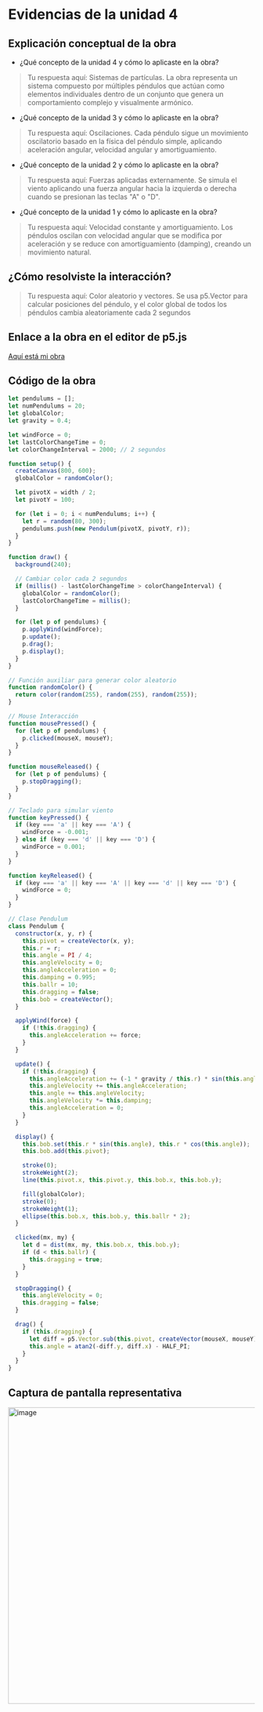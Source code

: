 # Evidencias de la unidad 4

## Explicación conceptual de la obra

* ¿Qué concepto de la unidad 4 y cómo lo aplicaste en la obra?
> Tu respuesta aquí:
> Sistemas de partículas. La obra representa un sistema compuesto por múltiples péndulos que actúan como elementos individuales dentro de un conjunto que genera un comportamiento complejo y visualmente armónico.

* ¿Qué concepto de la unidad 3 y cómo lo aplicaste en la obra?
> Tu respuesta aquí:
> Oscilaciones. Cada péndulo sigue un movimiento oscilatorio basado en la física del péndulo simple, aplicando aceleración angular, velocidad angular y amortiguamiento.

* ¿Qué concepto de la unidad 2 y cómo lo aplicaste en la obra?
> Tu respuesta aquí:
> Fuerzas aplicadas externamente. Se simula el viento aplicando una fuerza angular hacia la izquierda o derecha cuando se presionan las teclas "A" o "D".

* ¿Qué concepto de la unidad 1 y cómo lo aplicaste en la obra?
> Tu respuesta aquí:
> Velocidad constante y amortiguamiento. Los péndulos oscilan con velocidad angular que se modifica por aceleración y se reduce con amortiguamiento (damping), creando un movimiento natural.

## ¿Cómo resolviste la interacción?
> Tu respuesta aquí:
> Color aleatorio y vectores. Se usa p5.Vector para calcular posiciones del péndulo, y el color global de todos los péndulos cambia aleatoriamente cada 2 segundos

## Enlace a la obra en el editor de p5.js

[Aquí está mi obra](https://editor.p5js.org/DaviSlime/full/8H5HM04wL)

## Código de la obra 

``` js
let pendulums = [];
let numPendulums = 20;
let globalColor;
let gravity = 0.4;

let windForce = 0;
let lastColorChangeTime = 0;
let colorChangeInterval = 2000; // 2 segundos

function setup() {
  createCanvas(800, 600);
  globalColor = randomColor();

  let pivotX = width / 2;
  let pivotY = 100;

  for (let i = 0; i < numPendulums; i++) {
    let r = random(80, 300);
    pendulums.push(new Pendulum(pivotX, pivotY, r));
  }
}

function draw() {
  background(240);

  // Cambiar color cada 2 segundos
  if (millis() - lastColorChangeTime > colorChangeInterval) {
    globalColor = randomColor();
    lastColorChangeTime = millis();
  }

  for (let p of pendulums) {
    p.applyWind(windForce);
    p.update();
    p.drag();
    p.display();
  }
}

// Función auxiliar para generar color aleatorio
function randomColor() {
  return color(random(255), random(255), random(255));
}

// Mouse Interacción
function mousePressed() {
  for (let p of pendulums) {
    p.clicked(mouseX, mouseY);
  }
}

function mouseReleased() {
  for (let p of pendulums) {
    p.stopDragging();
  }
}

// Teclado para simular viento
function keyPressed() {
  if (key === 'a' || key === 'A') {
    windForce = -0.001;
  } else if (key === 'd' || key === 'D') {
    windForce = 0.001;
  }
}

function keyReleased() {
  if (key === 'a' || key === 'A' || key === 'd' || key === 'D') {
    windForce = 0;
  }
}

// Clase Pendulum
class Pendulum {
  constructor(x, y, r) {
    this.pivot = createVector(x, y);
    this.r = r;
    this.angle = PI / 4;
    this.angleVelocity = 0;
    this.angleAcceleration = 0;
    this.damping = 0.995;
    this.ballr = 10;
    this.dragging = false;
    this.bob = createVector();
  }

  applyWind(force) {
    if (!this.dragging) {
      this.angleAcceleration += force;
    }
  }

  update() {
    if (!this.dragging) {
      this.angleAcceleration += (-1 * gravity / this.r) * sin(this.angle);
      this.angleVelocity += this.angleAcceleration;
      this.angle += this.angleVelocity;
      this.angleVelocity *= this.damping;
      this.angleAcceleration = 0;
    }
  }

  display() {
    this.bob.set(this.r * sin(this.angle), this.r * cos(this.angle));
    this.bob.add(this.pivot);

    stroke(0);
    strokeWeight(2);
    line(this.pivot.x, this.pivot.y, this.bob.x, this.bob.y);

    fill(globalColor);
    stroke(0);
    strokeWeight(1);
    ellipse(this.bob.x, this.bob.y, this.ballr * 2);
  }

  clicked(mx, my) {
    let d = dist(mx, my, this.bob.x, this.bob.y);
    if (d < this.ballr) {
      this.dragging = true;
    }
  }

  stopDragging() {
    this.angleVelocity = 0;
    this.dragging = false;
  }

  drag() {
    if (this.dragging) {
      let diff = p5.Vector.sub(this.pivot, createVector(mouseX, mouseY));
      this.angle = atan2(-diff.y, diff.x) - HALF_PI;
    }
  }
}

```

## Captura de pantalla representativa


<img width="810" height="604" alt="image" src="https://github.com/user-attachments/assets/3d26e071-473c-47f6-a948-ddfd5946b453" />





